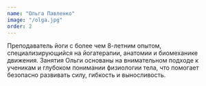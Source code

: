 ```yaml
---
name: "Ольга Павленко"
image: "/olga.jpg"
order: 2
---
```


Преподаватель йоги с более чем 8-летним опытом, специализирующийся на йогатерапии, анатомии и биомеханике движения. Занятия Ольги основаны на внимательном подходе к ученикам и глубоком понимании физиологии тела, что помогает безопасно развивать силу, гибкость и выносливость. 